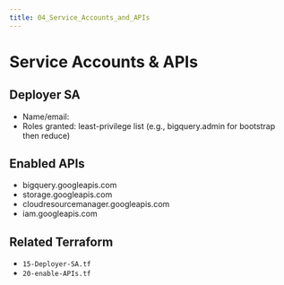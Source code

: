 ```yaml
---
title: 04_Service_Accounts_and_APIs
---
```


# Service Accounts & APIs

## Deployer SA
- Name/email: <!-- fill -->
- Roles granted: least-privilege list (e.g., bigquery.admin for bootstrap then reduce)

## Enabled APIs
- bigquery.googleapis.com
- storage.googleapis.com
- cloudresourcemanager.googleapis.com
- iam.googleapis.com

## Related Terraform
- `15-Deployer-SA.tf`
- `20-enable-APIs.tf`
